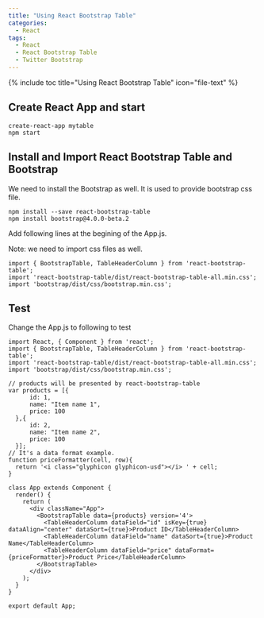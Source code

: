 ```yaml
---
title: "Using React Bootstrap Table"
categories:
  - React
tags:
  - React
  - React Bootstrap Table
  - Twitter Bootstrap
---
```


{% include toc title="Using React Bootstrap Table" icon="file-text" %}

## Create React App and start

```
create-react-app mytable
npm start
```

## Install and Import React Bootstrap Table and Bootstrap

We need to install the Bootstrap as well. It is used to provide bootstrap css file.

```
npm install --save react-bootstrap-table
npm install bootstrap@4.0.0-beta.2
```

Add following lines at the begining of the App.js.

Note: we need to import css files as well.

```
import { BootstrapTable, TableHeaderColumn } from 'react-bootstrap-table';
import 'react-bootstrap-table/dist/react-bootstrap-table-all.min.css';
import 'bootstrap/dist/css/bootstrap.min.css';
```

## Test

Change the App.js to following to test

```
import React, { Component } from 'react';
import { BootstrapTable, TableHeaderColumn } from 'react-bootstrap-table';
import 'react-bootstrap-table/dist/react-bootstrap-table-all.min.css';
import 'bootstrap/dist/css/bootstrap.min.css';

// products will be presented by react-bootstrap-table
var products = [{
      id: 1,
      name: "Item name 1",
      price: 100
  },{
      id: 2,
      name: "Item name 2",
      price: 100
  }];
// It's a data format example.
function priceFormatter(cell, row){
  return '<i class="glyphicon glyphicon-usd"></i> ' + cell;
}

class App extends Component {
  render() {
    return (
      <div className="App">
        <BootstrapTable data={products} version='4'>
          <TableHeaderColumn dataField="id" isKey={true} dataAlign="center" dataSort={true}>Product ID</TableHeaderColumn>
          <TableHeaderColumn dataField="name" dataSort={true}>Product Name</TableHeaderColumn>
          <TableHeaderColumn dataField="price" dataFormat={priceFormatter}>Product Price</TableHeaderColumn>
        </BootstrapTable>
      </div>
    );
  }
}

export default App;

```

